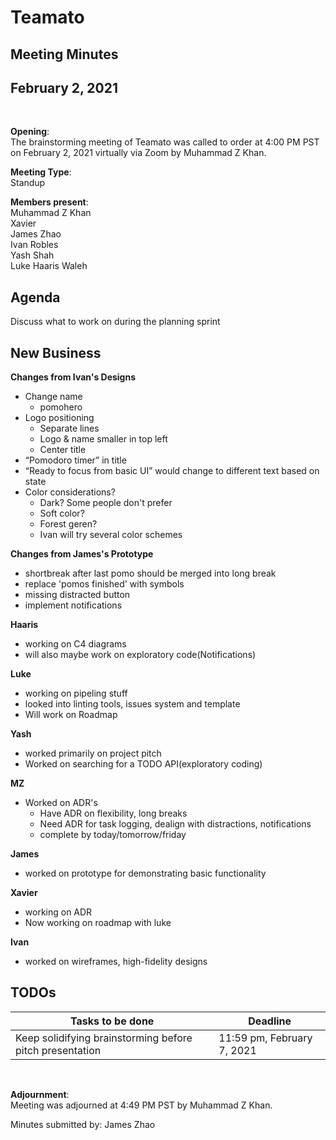 # Teamato

## Meeting Minutes
## February 2, 2021
<br>

**Opening**:  
The brainstorming meeting of Teamato was called to order at 4:00 PM PST on February 2, 2021 virtually via Zoom by Muhammad Z Khan.

**Meeting Type**:  
Standup

**Members present**:  
Muhammad Z Khan  
Xavier  
James Zhao  
Ivan Robles  
Yash Shah  
Luke
Haaris Waleh 

## Agenda
Discuss what to work on during the planning sprint

## New Business
**Changes from Ivan's Designs**
- Change name
  - pomohero
- Logo positioning
  - Separate lines
  - Logo & name smaller in top left
  - Center title
- “Pomodoro timer” in title
- “Ready to focus from basic UI” would change to different text based on state
- Color considerations?
  - Dark? Some people don't prefer
  - Soft color?
  - Forest geren?
  - Ivan will try several color schemes

**Changes from James's Prototype**
- shortbreak after last pomo should be merged into long break
- replace 'pomos finished' with symbols
- missing distracted button
- implement notifications

**Haaris**
- working on C4 diagrams
- will also maybe work on exploratory code(Notifications)

**Luke**
- working on pipeling stuff
- looked into linting tools, issues system and template
- Will work on Roadmap

**Yash**
- worked primarily on project pitch
- Worked on searching for a TODO API(exploratory coding)

**MZ**
- Worked on ADR's
  - Have ADR on flexibility, long breaks
  - Need ADR for task logging, dealign with distractions, notifications
  - complete by today/tomorrow/friday
  
**James**
- worked on prototype for demonstrating basic functionality

**Xavier**
- working on ADR
- Now working on roadmap with luke

**Ivan**
- worked on wireframes, high-fidelity designs

## TODOs
| Tasks to be done | Deadline |
| ---------------- | -------- |
| Keep solidifying brainstorming before pitch presentation | 11:59 pm, February 7, 2021 |

<br>

**Adjournment**:  
Meeting was adjourned at 4:49 PM PST by Muhammad Z Khan.

Minutes submitted by: James Zhao
